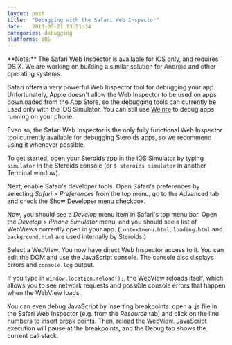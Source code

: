 ```yaml
---
layout: post
title:  "Debugging with the Safari Web Inspector"
date:   2013-05-21 13:51:34
categories: debugging
platforms: iOS
---
```


<div class="alert" markdown="1">
**Note:** The Safari Web Inspector is available for iOS only, and requires OS X. We are working on building a similar solution for Android and other operating systems.
</div>

Safari offers a very powerful Web Inspector tool for debugging your app. Unfortunately, Apple doesn't allow the Web Inspector to be used on apps downloaded from the App Store, so the debugging tools can currently be used only with the iOS Simulator. You can still use [Weinre][weinre] to debug apps running on your phone.

Even so, the Safari Web Inspector is the only fully functional Web Inspector tool currently available for debugging Steroids apps, so we recommend using it whenever possible.

To get started, open your Steroids app in the iOS Simulator by typing `simulator` in the Steroids console (or `$ steroids simulator` in another Terminal window).

Next, enable Safari's developer tools. Open Safari's preferences by selecting *Safari* > *Preferences* from the top menu, go to the Advanced tab and check the Show Developer menu checkbox.

Now, you should see a *Develop* menu item in Safari's top menu bar. Open the *Develop* > *iPhone Simulator* menu, and you should see a list of WebViews currently open in your app. (`contextmenu.html`, `loading.html` and `background.html` are used internally by Steroids.)

Select a WebView. You now have direct Web Inspector access to it. You can edit the DOM and use the JavaScript console. The console also displays errors and `console.log` output. 

If you type in `window.location.reload();`, the WebView reloads itself, which allows you to see network requests and possible console errors that happen when the WebView loads.

You can even debug JavaScript by inserting breakpoints: open a .js file in the Safari Web Inspector (e.g. from the *Resource* tab) and click on the line numbers to insert break points. Then, reload the WebView. JavaScript execution will pause at the breakpoints, and the Debug tab shows the current call stack.

[weinre]: /guides/debugging/weinre